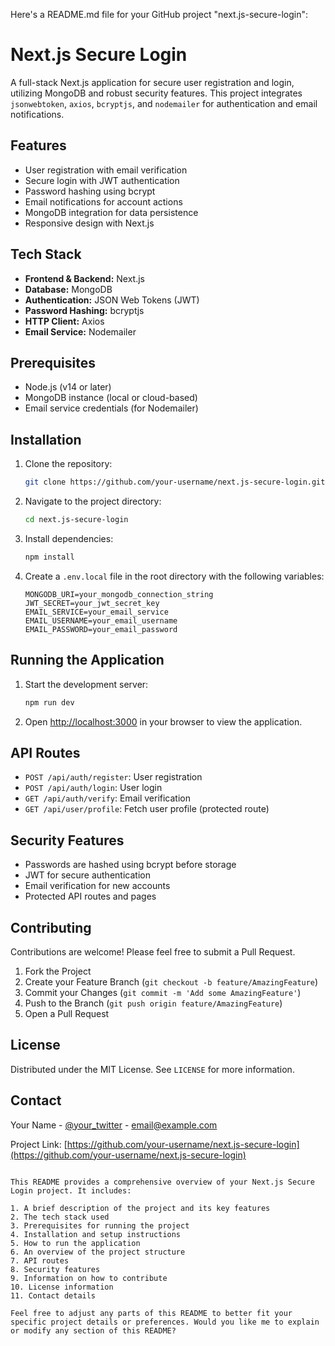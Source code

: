 Here's a README.md file for your GitHub project "next.js-secure-login":

# Next.js Secure Login

A full-stack Next.js application for secure user registration and login, utilizing MongoDB and robust security features. This project integrates `jsonwebtoken`, `axios`, `bcryptjs`, and `nodemailer` for authentication and email notifications.

## Features

- User registration with email verification
- Secure login with JWT authentication
- Password hashing using bcrypt
- Email notifications for account actions
- MongoDB integration for data persistence
- Responsive design with Next.js

## Tech Stack

- **Frontend & Backend:** Next.js
- **Database:** MongoDB
- **Authentication:** JSON Web Tokens (JWT)
- **Password Hashing:** bcryptjs
- **HTTP Client:** Axios
- **Email Service:** Nodemailer

## Prerequisites

- Node.js (v14 or later)
- MongoDB instance (local or cloud-based)
- Email service credentials (for Nodemailer)

## Installation

1. Clone the repository:

   ```sh
   git clone https://github.com/your-username/next.js-secure-login.git
   ```

2. Navigate to the project directory:

   ```sh
   cd next.js-secure-login
   ```

3. Install dependencies:

   ```sh
   npm install
   ```

4. Create a `.env.local` file in the root directory with the following variables:
   ```
   MONGODB_URI=your_mongodb_connection_string
   JWT_SECRET=your_jwt_secret_key
   EMAIL_SERVICE=your_email_service
   EMAIL_USERNAME=your_email_username
   EMAIL_PASSWORD=your_email_password
   ```

## Running the Application

1. Start the development server:

   ```sh
   npm run dev
   ```

2. Open [http://localhost:3000](http://localhost:3000) in your browser to view the application.

## API Routes

- `POST /api/auth/register`: User registration
- `POST /api/auth/login`: User login
- `GET /api/auth/verify`: Email verification
- `GET /api/user/profile`: Fetch user profile (protected route)

## Security Features

- Passwords are hashed using bcrypt before storage
- JWT for secure authentication
- Email verification for new accounts
- Protected API routes and pages

## Contributing

Contributions are welcome! Please feel free to submit a Pull Request.

1. Fork the Project
2. Create your Feature Branch (`git checkout -b feature/AmazingFeature`)
3. Commit your Changes (`git commit -m 'Add some AmazingFeature'`)
4. Push to the Branch (`git push origin feature/AmazingFeature`)
5. Open a Pull Request

## License

Distributed under the MIT License. See `LICENSE` for more information.

## Contact

Your Name - [@your_twitter](https://twitter.com/your_twitter) - email@example.com

Project Link: [https://github.com/your-username/next.js-secure-login](https://github.com/your-username/next.js-secure-login)

```

This README provides a comprehensive overview of your Next.js Secure Login project. It includes:

1. A brief description of the project and its key features
2. The tech stack used
3. Prerequisites for running the project
4. Installation and setup instructions
5. How to run the application
6. An overview of the project structure
7. API routes
8. Security features
9. Information on how to contribute
10. License information
11. Contact details

Feel free to adjust any parts of this README to better fit your specific project details or preferences. Would you like me to explain or modify any section of this README?
```

```

```
